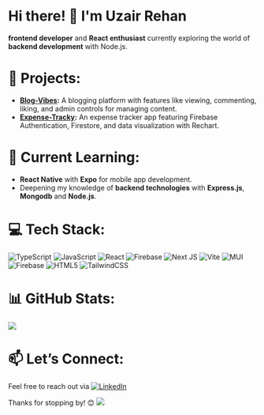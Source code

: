 # Hi there! 👋 I'm Uzair Rehan

 **frontend developer** and **React enthusiast** currently exploring the world of **backend development** with Node.js.  

# 🌟 Projects:
- **[Blog-Vibes](https://blogvibes.vercel.app/):** A blogging platform with features like viewing, commenting, liking, and admin controls for managing content.  
- **[Expense-Tracky](https://expensetracky.vercel.app/):** An expense tracker app featuring Firebase Authentication, Firestore, and data visualization with Rechart.  

# 🚀 Current Learning:
- **React Native** with **Expo** for mobile app development.
- Deepening my knowledge of **backend technologies** with **Express.js**, **Mongodb** and **Node.js**.

# 💻 Tech Stack:
![TypeScript](https://img.shields.io/badge/typescript-%23007ACC.svg?style=for-the-badge&logo=typescript&logoColor=white)  ![JavaScript](https://img.shields.io/badge/javascript-%23323330.svg?style=for-the-badge&logo=javascript&logoColor=%23F7DF1E) ![React](https://img.shields.io/badge/react-%2320232a.svg?style=for-the-badge&logo=react&logoColor=%2361DAFB) ![Firebase](https://img.shields.io/badge/firebase-%23039BE5.svg?style=for-the-badge&logo=firebase) ![Next JS](https://img.shields.io/badge/Next-black?style=for-the-badge&logo=next.js&logoColor=white)   ![Vite](https://img.shields.io/badge/vite-%23646CFF.svg?style=for-the-badge&logo=vite&logoColor=white) ![MUI](https://img.shields.io/badge/MUI-%230081CB.svg?style=for-the-badge&logo=mui&logoColor=white) ![Firebase](https://img.shields.io/badge/firebase-a08021?style=for-the-badge&logo=firebase&logoColor=ffcd34) ![HTML5](https://img.shields.io/badge/html5-%23E34F26.svg?style=for-the-badge&logo=html5&logoColor=white) ![TailwindCSS](https://img.shields.io/badge/tailwindcss-%2338B2AC.svg?style=for-the-badge&logo=tailwind-css&logoColor=white)

# 📊 GitHub Stats:
![](https://github-readme-stats.vercel.app/api/top-langs/?username=uzairrehan&theme=dark&hide_border=false&include_all_commits=false&count_private=false&layout=compact)

# 📫 Let’s Connect:
Feel free to reach out via  [![LinkedIn](https://img.shields.io/badge/LinkedIn-%230077B5.svg?logo=linkedin&logoColor=white)](https://linkedin.com/in/uzairrehan)  


Thanks for stopping by! 😊
[![](https://visitcount.itsvg.in/api?id=uzairrehan&icon=0&color=0)](https://visitcount.itsvg.in)
